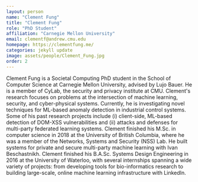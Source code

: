 ```yaml
---
layout: person
name: "Clement Fung"
title: "Clement Fung"
role: "PhD Student"
affiliation: "Carnegie Mellon University"
email: clementf@andrew.cmu.edu
homepage: https://clementfung.me/
categories: jekyll update
image: assets/people/Clement_Fung.jpg
order: 2
---
```

Clement Fung is a Societal Computing PhD student in the School of Computer Science at Carnegie Mellon University, advised by Lujo Bauer. He is a member of CyLab, the security and privacy institute at CMU. Clement's research focuses on problems at the intersection of machine learning, security, and cyber-physical systems. Currently, he is investigating novel techniques for ML-based anomaly detection in industrial control systems. Some of his past research projects include (i) client-side, ML-based detection of DOM-XSS vulnerabilities and (ii) attacks and defenses for multi-party federated learning systems. Clement finished his M.Sc. in computer science in 2018 at the University of British Columbia, where he was a member of the Networks, Systems and Security (NSS) Lab. He built systems for private and secure multi-party machine learning with Ivan Beschastnikh. Clement finished his B.A.Sc. Systems Design Engineering in 2016 at the University of Waterloo, with several internships spanning a wide variety of projects: from developing tools for bio-informatics research to building large-scale, online machine learning infrastructure with LinkedIn.
